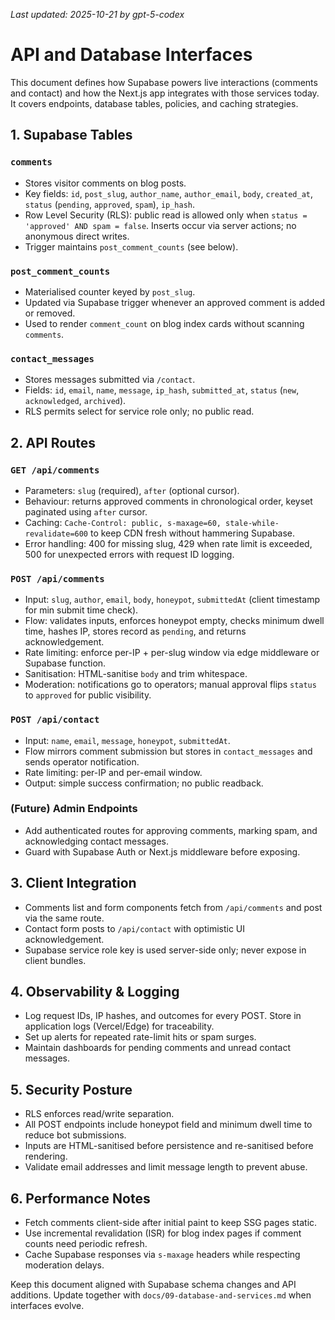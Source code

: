 _Last updated: 2025-10-21 by gpt-5-codex_

# API and Database Interfaces

This document defines how Supabase powers live interactions (comments and contact) and how the Next.js app integrates with those services today. It covers endpoints, database tables, policies, and caching strategies.

## 1. Supabase Tables

### `comments`
- Stores visitor comments on blog posts.
- Key fields: `id`, `post_slug`, `author_name`, `author_email`, `body`, `created_at`, `status` (`pending`, `approved`, `spam`), `ip_hash`.
- Row Level Security (RLS): public read is allowed only when `status = 'approved' AND spam = false`. Inserts occur via server actions; no anonymous direct writes.
- Trigger maintains `post_comment_counts` (see below).

### `post_comment_counts`
- Materialised counter keyed by `post_slug`.
- Updated via Supabase trigger whenever an approved comment is added or removed.
- Used to render `comment_count` on blog index cards without scanning `comments`.

### `contact_messages`
- Stores messages submitted via `/contact`.
- Fields: `id`, `email`, `name`, `message`, `ip_hash`, `submitted_at`, `status` (`new`, `acknowledged`, `archived`).
- RLS permits select for service role only; no public read.

## 2. API Routes

### `GET /api/comments`
- Parameters: `slug` (required), `after` (optional cursor).
- Behaviour: returns approved comments in chronological order, keyset paginated using `after` cursor.
- Caching: `Cache-Control: public, s-maxage=60, stale-while-revalidate=600` to keep CDN fresh without hammering Supabase.
- Error handling: 400 for missing slug, 429 when rate limit is exceeded, 500 for unexpected errors with request ID logging.

### `POST /api/comments`
- Input: `slug`, `author`, `email`, `body`, `honeypot`, `submittedAt` (client timestamp for min submit time check).
- Flow: validates inputs, enforces honeypot empty, checks minimum dwell time, hashes IP, stores record as `pending`, and returns acknowledgement.
- Rate limiting: enforce per-IP + per-slug window via edge middleware or Supabase function.
- Sanitisation: HTML-sanitise `body` and trim whitespace.
- Moderation: notifications go to operators; manual approval flips `status` to `approved` for public visibility.

### `POST /api/contact`
- Input: `name`, `email`, `message`, `honeypot`, `submittedAt`.
- Flow mirrors comment submission but stores in `contact_messages` and sends operator notification.
- Rate limiting: per-IP and per-email window.
- Output: simple success confirmation; no public readback.

### (Future) Admin Endpoints
- Add authenticated routes for approving comments, marking spam, and acknowledging contact messages.
- Guard with Supabase Auth or Next.js middleware before exposing.

## 3. Client Integration

- Comments list and form components fetch from `/api/comments` and post via the same route.
- Contact form posts to `/api/contact` with optimistic UI acknowledgement.
- Supabase service role key is used server-side only; never expose in client bundles.

## 4. Observability & Logging

- Log request IDs, IP hashes, and outcomes for every POST. Store in application logs (Vercel/Edge) for traceability.
- Set up alerts for repeated rate-limit hits or spam surges.
- Maintain dashboards for pending comments and unread contact messages.

## 5. Security Posture

- RLS enforces read/write separation.
- All POST endpoints include honeypot field and minimum dwell time to reduce bot submissions.
- Inputs are HTML-sanitised before persistence and re-sanitised before rendering.
- Validate email addresses and limit message length to prevent abuse.

## 6. Performance Notes

- Fetch comments client-side after initial paint to keep SSG pages static.
- Use incremental revalidation (ISR) for blog index pages if comment counts need periodic refresh.
- Cache Supabase responses via `s-maxage` headers while respecting moderation delays.

Keep this document aligned with Supabase schema changes and API additions. Update together with `docs/09-database-and-services.md` when interfaces evolve.
